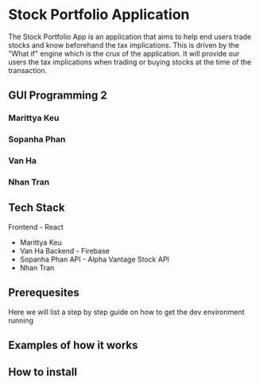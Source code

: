 # Stock Portfolio Application
The Stock Portfolio App is an application that aims to help end users trade stocks and know beforehand the tax implications. This is driven by the "What if" engine which is the crux of the application. It will provide our users the tax implications when trading or buying stocks at the time of the transaction.  

## GUI Programming 2
### Marittya Keu
### Sopanha Phan
### Van Ha
### Nhan Tran

## Tech Stack
Frontend - React
- Marittya Keu
- Van Ha
Backend - Firebase
- Sopanha Phan
API - Alpha Vantage Stock API
- Nhan Tran


## Prerequesites
Here we will list a step by step guide on how to get the dev environment running


## Examples of how it works


## How to install
